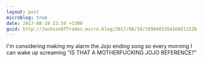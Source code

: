 ```yaml
---
layout: post
microblog: true
date: 2017-08-18 22:54 +1300
guid: http://JacksonOfTrades.micro.blog/2017/08/18/t898483354168811520.html
---
```

I'm considering making my alarm the Jojo ending song so every morning I can wake up screaming "IS THAT A MOTHERFUCKING JOJO REFERENCE?"
